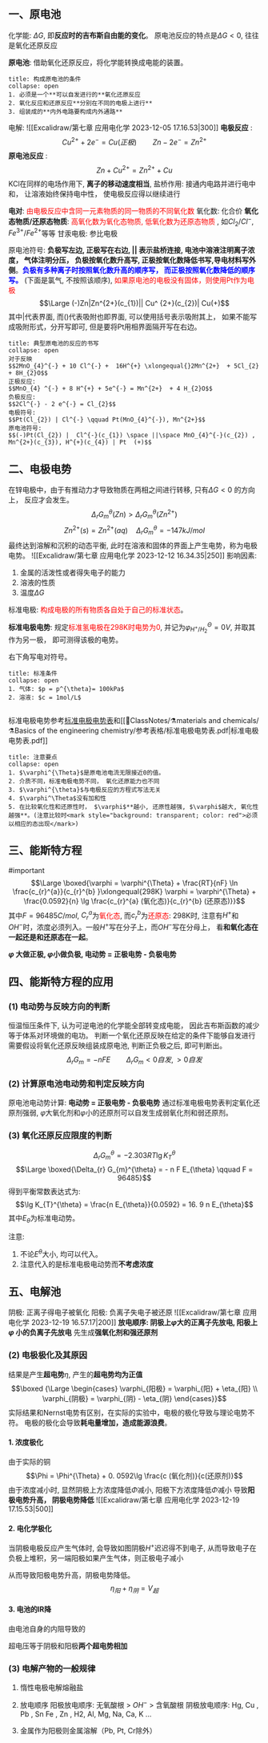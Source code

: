 ## 一、原电池
化学能: $\Delta G$, 即**反应时的吉布斯自由能的变化**。
原电池反应的特点是$\Delta G < 0$, 往往是氧化还原反应

**原电池**: 借助氧化还原反应，将化学能转换成电能的装置。

`````ad-note
title: 构成原电池的条件
collapse: open
1. 必须是一个**可以自发进行的**氧化还原反应
2. 氧化反应和还原反应**分别在不同的电极上进行**
3. 组装成的**内外电路要构成内外通路**
`````

电解: 
![[Excalidraw/第七章 应用电化学 2023-12-05 17.16.53|300]]
**电极反应** : 
$$Cu^{2 +} + 2e^{-} = Cu (正极)\qquad  Zn - 2e^{-} = Zn^{2+}$$
**原电池反应** : 
$$Zn + Cu^{2+} = Zn^{2+} + Cu$$
KCl在同样的电场作用下, **离子的移动速度相当**, 
盐桥作用: 接通内电路并进行电中和， 让溶液始终保持电中性， 使电极反应得以继续进行

**电对**: <mark style="background: transparent; color: red">由电极反应中含同一元素物质的同一物质的不同氧化数</mark> 
氧化数: 化合价
**氧化态物质/还原态物质**: <mark style="background: transparent; color: red">高氧化数为氧化态物质, 低氧化数为还原态物质</mark> , 如$Cl_{2}/Cl^{-}$, $Fe^{3+}/Fe^{2+}$等等
甘汞电极: 参比电极 

原电池符号: **负极写左边, 正极写在右边, || 表示盐桥连接, 电池中溶液注明离子浓度， 气体注明分压， 负极按氧化数升高写, 正极按氧化数降低书写,导电材料写外侧**。<b><mark style="background: transparent; color: blue">负极有多种离子时按照氧化数升高的顺序写， 而正极按照氧化数降低的顺序写。</mark></b> (下面是氯气, 不按照该顺序),  <mark style="background: transparent; color: red">如果原电池的电极没有固体，则使用Pt作为电极</mark> 
$$\Large (-)Zn|Zn^{2+}(c_{1})|| Cu^ {2+}(c_{2})| Cu(+)$$
其中|代表界面, 而()代表吸附也即界面, 可以使用括号表示吸附其上， 如果不能写成吸附形式，分开写即可, 但是要将Pt用相界面隔开写在右边。

`````ad-cite 
title: 典型原电池的反应的书写
collapse: open
对于反映
$$2MnO_{4}^{-} + 10 Cl^{-} +  16H^{+} \xlongequal{}2Mn^{2+}  + 5Cl_{2} + 8H_{2}O$$
正极反应: 
$$MnO_{4} ^{-} + 8 H^{+} + 5e^{-} = Mn^{2+}  + 4 H_{2}O$$
负极反应: 
$$2Cl^{-} - 2 e^{-} = Cl_{2}$$
电极符号: 
$$Pt(Cl_{2}) | Cl^{-} \qquad Pt(MnO_{4}^{-}), Mn^{2+}$$
原电池符号: 
$$(-)Pt(Cl_{2}) |  Cl^{-}(c_{1}) \space ||\space MnO_{4}^{-}(c_{2}) , Mn^{2+}(c_{3}), H^{+}(c_{4}) | Pt  (+)$$
`````
## 二、电极电势 
在锌电极中，由于有推动力才导致物质在两相之间进行转移, 只有$\Delta G < 0$ 的方向上， 反应才会发生。
$$\Delta_{r} G_{m}^{\theta}(Zn) > \Delta_{r} G_{m}^{\theta}(Zn^{2+})$$
$$Zn^{2+}(s) = Zn^{2+} (aq) \quad \Delta_{r} G_{m}^{\theta}= -147kJ/{mol}$$
最终达到溶解和沉积的动态平衡, 此时在溶液和固体的界面上产生电势，称为电极电势。
![[Excalidraw/第七章 应用电化学 2023-12-12 16.34.35|250]]
影响因素:
1. 金属的活泼性或者得失电子的能力 
2. 溶液的性质 
3. 温度$\Delta G$ 

标准电极: <mark style="background: transparent; color: red">构成电极的所有物质各自处于自己的标准状态</mark>。

**标准电极电势**: 规定<mark style="background: transparent; color: red">标准氢电极在298K时电势为0</mark>, 并记为$\varphi^{\Theta}_{H^{+}/H_{2}}=0V$, 并取其作为另一极， 即可测得该极的电势。

右下角写电对符号。

`````ad-cite 
title: 标准条件
collapse: open
1. 气体: $p = p^{\theta}= 100kPa$
2. 溶液: $c = 1mol/L$


`````

标准电极电势参考[标准电极电势表](https://en.wikipedia.org/wiki/Standard_electrode_potential_(data_page))和[[📘ClassNotes/⚗️materials and chemicals/⚗️Basics of the engineering chemistry/参考表格/标准电极电势表.pdf|标准电极电势表.pdf]] 
`````ad-caution 
title: 注意要点
collapse: open
1. $\varphi^{\Theta}$是原电池电流无限接近0的值。
2. 介质不同，标准电极电势不同， 氧化还原能力也不同
3. $\varphi^{\theta}$与电极反应的方程式写法无关
4. $\varphi^\Theta$没有加和性
5. 在比较氧化性和还原性时， $\varphi$**越小, 还原性越强, $\varphi$越大, 氧化性越强**。(注意比较时<mark style="background: transparent; color: red">必须以相应的态出现</mark>)
`````

## 三、能斯特方程
#important  
$$\Large \boxed{\varphi = \varphi^{\Theta} + \frac{RT}{nF} \ln \frac{c_{r}^{a}}{c_{r}^{b} }\xlongequal{298K} \varphi =  \varphi^{\Theta} + \frac{0.0592}{n} \lg \frac{c_{r}^{a} (氧化态)}{c_{r}^{b} (还原态)}}$$
其中$F =96485C/mol$, $C_{r}^{a}$为<mark style="background: transparent; color: red">氧化态</mark>, 而$c_{r}^b$为<mark style="background: transparent; color: red">还原态</mark>: 298K时, 
注意有$H^+$和$OH^-$时，浓度必须列入。一般$H^+$写在分子上，而$OH^{-}$写在分母上， 看**和氧化态在一起还是和还原态在一起**。

**$\varphi$ 大做正极, $\varphi$小做负极, 电动势 = 正极电势 - 负极电势**
## 四、能斯特方程的应用
### (1) 电动势与反映方向的判断 
恒温恒压条件下, 认为可逆电池的化学能全部转变成电能， 因此吉布斯函数的减少等于体系对环境做的电功。
判断一个氧化还原反映在给定的条件下能够自发进行 需要假设将氧化还原反映组装成原电池, 判断正负极之后, 即可判断出。
$$\Delta_{r} G_{m} = - nFE\qquad \Delta_{r} G_{m} < 0 自发 , > 0自发 $$
### (2) 计算原电池电动势和判定反映方向 
原电池电动势计算: 
**电动势 = 正极电势 - 负极电势**
通过标准电极电势表判定氧化还原剂强弱, $\varphi$大氧化剂和$\varphi$小的还原剂可以自发生成弱氧化剂和弱还原剂。 

### (3) 氧化还原反应限度的判断

$$\Delta_{r} G_{m}^{\theta}  = -2.303  RT\lg K_{T}^{\theta}$$
$$\Large \boxed{\Delta_{r} G_{m}^{\theta} = - n F E_{\theta}  \qquad  F = 96485}$$
得到平衡常数表达式为:
$$\lg K_{T}^{\theta} = \frac{n E_{\theta}}{0.0592}  = 16. 9 n E_{\theta}$$
其中$E_\theta$为标准电动势。 

注意: 
1. 不论$E^\theta$大小, 均可以代入。
2. 注意代入的是标准电极电动势而**不考虑浓度**

## 五、电解池
阴极: 正离子得电子被氧化
阳极: 负离子失电子被还原
![[Excalidraw/第七章 应用电化学 2023-12-19 16.57.17|200]]
**放电顺序: 阴极上$\varphi$大的正离子先放电, 阳极上$\varphi$ 小的负离子先放电**
先生成**强氧化剂和强还原剂**

### (2) 电极极化及其原因
结果是产生**超电势**$\eta$,  产生的**超电势均为正值** 
$$\boxed {\Large \begin{cases}
\varphi_{阳极}  = \varphi_{阳} + \eta_{阳}  \\
\varphi_{阴极} = \varphi_{阴} - \eta_{阴}
\end{cases}}$$
实际结果和Nernst电势有区别，在实际的实验中，电极的极化导致与理论电势不符。
电极的极化会导致**耗电量增加，造成能源浪费**。 
#### 1. 浓度极化
由于实际的铜
$$\Phi = \Phi^{\Theta} + 0. 0592\lg \frac{c (氧化剂)}{c(还原剂)}$$
由于浓度减小时, 显然阴极上方浓度降低$\Phi$减小, 阳极下方浓度降低$\Phi$减小
导致**阳极电势升高， 阴极电势降低** 
![[Excalidraw/第七章 应用电化学 2023-12-19 17.15.53|500]]
#### 2. 电化学极化
当阴极电极反应产生气体时, 会导致如图阴极$H^{+}$迟迟得不到电子, 从而导致电子在负极上堆积，另一端阳极如果产生气体，则正极电子减小

从而导致阳极电势升高，阴极电势降低。
$$\eta_{阳} +\eta_{阴} = V_{超}$$
#### 3. 电池的IR降
由电池自身的内阻导致的

超电压等于阴极和阳极**两个超电势相加**
### (3) 电解产物的一般规律 
1. 惰性电极电解熔融盐

2. 放电顺序 
阳极放电顺序: 无氧酸根  >  $OH^-$ > 含氧酸根 
阴极放电顺序: Hg, Cu , Pb , Sn Fe , Zn , H2, Al, Mg, Na, Ca, K ... 
3. 金属作为阳极则金属溶解（Pb, Pt, Cr除外）